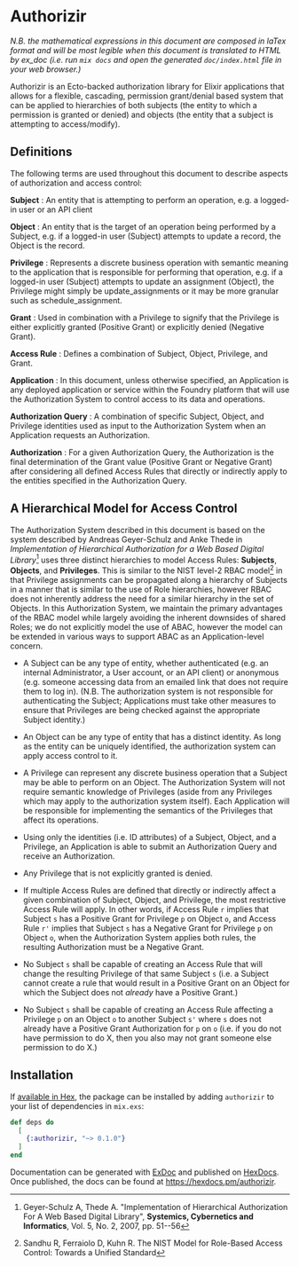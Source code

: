 # Authorizir #

*N.B. the mathematical expressions in this document are composed in laTex format
and will be most legible when this document is translated to HTML by ex_doc
(i.e. run `mix docs` and open the generated `doc/index.html` file in your web
browser.)*

Authorizir is an Ecto-backed authorization library for Elixir applications that
allows for a flexible, cascading, permission grant/denial based system that can
be applied to hierarchies of both subjects (the entity to which a permission is
granted or denied) and objects (the entity that a subject is attempting to
access/modify).

## Definitions ##

The following terms are used throughout this document to describe aspects of
authorization and access control:

**Subject**
: An entity that is attempting to perform an operation, e.g. a logged-in user or
  an API client

**Object**
: An entity that is the target of an operation being performed by a Subject,
  e.g. if a logged-in user (Subject) attempts to update a record, the Object is
  the record.

**Privilege**
: Represents a discrete business operation with semantic meaning to the
  application that is responsible for performing that operation, e.g. if a
  logged-in user (Subject) attempts to update an assignment (Object), the
  Privilege might simply be update_assignments or it may be more granular such
  as schedule_assignment.

**Grant**
: Used in combination with a Privilege to signify that the Privilege is either
  explicitly granted (Positive Grant) or explicitly denied (Negative Grant).

**Access Rule**
: Defines a combination of Subject, Object, Privilege, and Grant.

**Application**
: In this document, unless otherwise specified, an Application is any deployed
  application or service within the Foundry platform that will use the
  Authorization System to control access to its data and operations.

**Authorization Query**
: A combination of specific Subject, Object, and Privilege identities used as
  input to the Authorization System when an Application requests an
  Authorization.

**Authorization**
: For a given Authorization Query, the Authorization is the final determination
  of the Grant value (Positive Grant or Negative Grant) after considering all
  defined Access Rules that directly or indirectly apply to the entities
  specified in the Authorization Query.

## A Hierarchical Model for Access Control ##

The Authorization System described in this document is based on the system
described by Andreas Geyer-Schulz and Anke Thede in *Implementation of
Hierarchical Authorization for a Web Based Digital Library*[^1] uses three
distinct hierarchies to model Access Rules: **Subjects**, **Objects**, and
**Privileges**. This is similar to the NIST level-2 RBAC model[^2] in that
Privilege assignments can be propagated along a hierarchy of Subjects in a
manner that is similar to the use of Role hierarchies, however RBAC does not
inherently address the need for a similar hierarchy in the set of Objects. In
this Authorization System, we maintain the primary advantages of the RBAC model
while largely avoiding the inherent downsides of shared Roles; we do not
explicitly model the use of ABAC, however the model can be extended in various
ways to support ABAC as an Application-level concern.

  * A Subject can be any type of entity, whether authenticated (e.g. an internal
    Administrator, a User account, or an API client) or anonymous (e.g. someone
    accessing data from an emailed link that does not require them to log in).
    (N.B. The authorization system is not responsible for authenticating the
    Subject; Applications must take other measures to ensure that Privileges are
    being checked against the appropriate Subject identity.)

  * An Object can be any type of entity that has a distinct identity. As long as
    the entity can be uniquely identified, the authorization system can apply
    access control to it.

  * A Privilege can represent any discrete business operation that a Subject may
    be able to perform on an Object. The Authorization System will not require
    semantic knowledge of Privileges (aside from any Privileges which may apply
    to the authorization system itself). Each Application will be responsible
    for implementing the semantics of the Privileges that affect its operations.

  * Using only the identities (i.e. ID attributes) of a Subject, Object, and a
    Privilege, an Application is able to submit an Authorization Query and
    receive an Authorization.

  * Any Privilege that is not explicitly granted is denied.

  * If multiple Access Rules are defined that directly or indirectly affect a
    given combination of Subject, Object, and Privilege, the most restrictive
    Access Rule will apply. In other words, if Access Rule `r` implies that
    Subject `s` has a Positive Grant for Privilege `p` on Object `o`, and Access
    Rule `r'` implies that Subject `s` has a Negative Grant for Privilege `p` on
    Object `o`, when the Authorization System applies both rules, the resulting
    Authorization must be a Negative Grant.

  * No Subject `s` shall be capable of creating an Access Rule that will change
    the resulting Privilege of that same Subject `s` (i.e. a Subject cannot
    create a rule that would result in a Positive Grant on an Object for which
    the Subject does not *already* have a Positive Grant.)

  * No Subject `s` shall be capable of creating an Access Rule affecting a
    Privilege `p` on an Object `o` to another Subject `s'` where `s` does not
    already have a Positive Grant Authorization for `p` on `o` (i.e. if you do
    not have permission to do X, then you also may not grant someone else
    permission to do X.)
    

    
## Installation

If [available in Hex](https://hex.pm/docs/publish), the package can be installed
by adding `authorizir` to your list of dependencies in `mix.exs`:

```elixir
def deps do
  [
    {:authorizir, "~> 0.1.0"}
  ]
end
```

Documentation can be generated with [ExDoc](https://github.com/elixir-lang/ex_doc)
and published on [HexDocs](https://hexdocs.pm). Once published, the docs can
be found at <https://hexdocs.pm/authorizir>.

[^1]: Geyer-Schulz A, Thede A. "Implementation of Hierarchical Authorization For A Web Based Digital Library", **Systemics, Cybernetics and Informatics**, Vol. 5, No. 2, 2007, pp. 51--56

[^2]: Sandhu R, Ferraiolo D, Kuhn R. The NIST Model for Role-Based Access Control: Towards a Unified Standard
